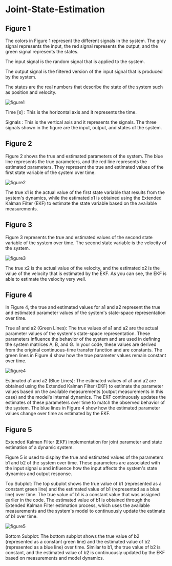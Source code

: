 # Joint-State-Estimation

## Figure 1
The colors in Figure 1 represent the different signals in the system. The gray signal represents the input, the red signal represents the output, and the green signal represents the states.

The input signal is the random signal that is applied to the system. 

The output signal is the filtered version of the input signal that is produced by the system.

The states are the real numbers that describe the state of the system such as position and velocity.

![figure1](https://github.com/easensoy/Joint-State-Estimation/assets/76905667/b0899060-c398-4ce5-ae16-b8d625dd55af)

Time [s] : This is the horizontal axis and it represents the time.

Signals : This is the vertical axis and it represents the signals. The three signals shown in the figure are the input, output, and states of the system.

## Figure 2 
Figure 2 shows the true and estimated parameters of the system. The blue line represents the true parameters, and the red line represents the estimated parameters. They represent the true and estimated values of the first state variable of the system over time.

![figure2](https://github.com/easensoy/Joint-State-Estimation/assets/76905667/a4cae220-34ad-4da2-a269-e49683ae6606)

The true x1 is the actual value of the first state variable that results from the system's dynamics, while the estimated x1 is obtained using the Extended Kalman Filter (EKF) to estimate the state variable based on the available measurements.

## Figure 3

Figure 3 represents the true and estimated values of the second state variable of the system over time. The second state variable is the velocity of the system.

![figure3](https://github.com/easensoy/Joint-State-Estimation/assets/76905667/d119f5c8-fad8-4604-9eae-16206aa5e176)

The true x2 is the actual value of the velocity, and the estimated x2 is the value of the velocity that is estimated by the EKF. As you can see, the EKF is able to estimate the velocity very well.

## Figure 4

In Figure 4, the true and estimated values for a1 and a2 represent the true and estimated parameter values of the system's state-space representation over time.

True a1 and a2 (Green Lines):
The true values of a1 and a2 are the actual parameter values of the system's state-space representation. These parameters influence the behavior of the system and are used in defining the system matrices A, B, and G. In your code, these values are derived from the original continuous-time transfer function and are constants. The green lines in Figure 4 show how the true parameter values remain constant over time.


![figure4](https://github.com/easensoy/Joint-State-Estimation/assets/76905667/d62cc7e6-75fb-4ef2-81f1-59deeb1354b9)

Estimated a1 and a2 (Blue Lines):
The estimated values of a1 and a2 are obtained using the Extended Kalman Filter (EKF) to estimate the parameter values based on the available measurements (output measurements in this case) and the model's internal dynamics. The EKF continuously updates the estimates of these parameters over time to match the observed behavior of the system. The blue lines in Figure 4 show how the estimated parameter values change over time as estimated by the EKF.

## Figure 5 

Extended Kalman Filter (EKF) implementation for joint parameter and state estimation of a dynamic system. 

Figure 5 is used to display the true and estimated values of the parameters b1 and b2 of the system over time. These parameters are associated with the input signal u and influence how the input affects the system's state dynamics and output response.

Top Subplot:
The top subplot shows the true value of b1 (represented as a constant green line) and the estimated value of b1 (represented as a blue line) over time. The true value of b1 is a constant value that was assigned earlier in the code. The estimated value of b1 is obtained through the Extended Kalman Filter estimation process, which uses the available measurements and the system's model to continuously update the estimate of b1 over time.

![figure5](https://github.com/easensoy/Joint-State-Estimation/assets/76905667/8da22132-7b5f-478d-9540-3b2ef637c5a0)

Bottom Subplot:
The bottom subplot shows the true value of b2 (represented as a constant green line) and the estimated value of b2 (represented as a blue line) over time. Similar to b1, the true value of b2 is constant, and the estimated value of b2 is continuously updated by the EKF based on measurements and model dynamics.
